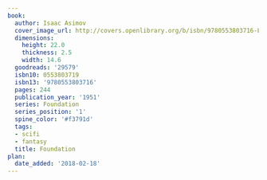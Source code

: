```yaml
---
book:
  author: Isaac Asimov
  cover_image_url: http://covers.openlibrary.org/b/isbn/9780553803716-L.jpg
  dimensions:
    height: 22.0
    thickness: 2.5
    width: 14.6
  goodreads: '29579'
  isbn10: 0553803719
  isbn13: '9780553803716'
  pages: 244
  publication_year: '1951'
  series: Foundation
  series_position: '1'
  spine_color: '#f3791d'
  tags:
  - scifi
  - fantasy
  title: Foundation
plan:
  date_added: '2018-02-18'
---
```

